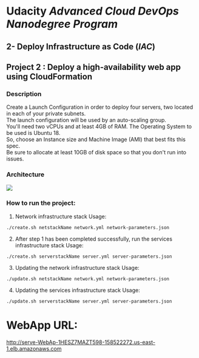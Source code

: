 # Udacity *Advanced Cloud DevOps Nanodegree Program*
## 2- Deploy Infrastructure as Code (*IAC*)

## Project 2 : Deploy a high-availability web app using CloudFormation

### Description
Create a Launch Configuration in order to deploy four servers, two located in each of your private subnets.  
The launch configuration will be used by an auto-scaling group.  
You'll need two vCPUs and at least 4GB of RAM. The Operating System to be used is Ubuntu 18.  
So, choose an Instance size and Machine Image (AMI) that best fits this spec.  
Be sure to allocate at least 10GB of disk space so that you don't run into issues.

### Architecture
![](https://i.imgur.com/VUVy3sU.png)

### How to run the project:

1. Network infrastructure stack Usage:
```shell
./create.sh netstackName network.yml network-parameters.json
```

2. After step 1 has been completed successfully, run the services infrastructure stack Usage:

```shell
./create.sh serverstackName server.yml server-parameters.json
 ```

 3. Updating the network infrastructure stack Usage:
 
```shell
./update.sh netstackName network.yml network-parameters.json
```
4. Updating the services infrastructure stack Usage:

```shell
./update.sh serverstackName server.yml server-parameters.json
```


# WebApp URL:
http://serve-WebAp-1HESZ7MAZT598-158522272.us-east-1.elb.amazonaws.com